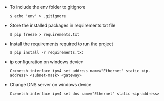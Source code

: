 * To include the env folder to gitignore 
    
    `$ echo 'env' > .gitignore`

* Store the installed packages in requirements.txt file 
    
    `$ pip freeze > requirements.txt`

* Install the requirements required to run the project 
    
    `$ pip install -r requirements.txt`

* ip configuration on windows device 
    
    `C:>netsh interface ipv4 set address name="Ethernet" static <ip-address> <subnet-mask> <gateway>`

* Change DNS server on windows device 
    
    `C:>netsh interface ipv4 set dns name="Ethernet" static <ip-address> `
    